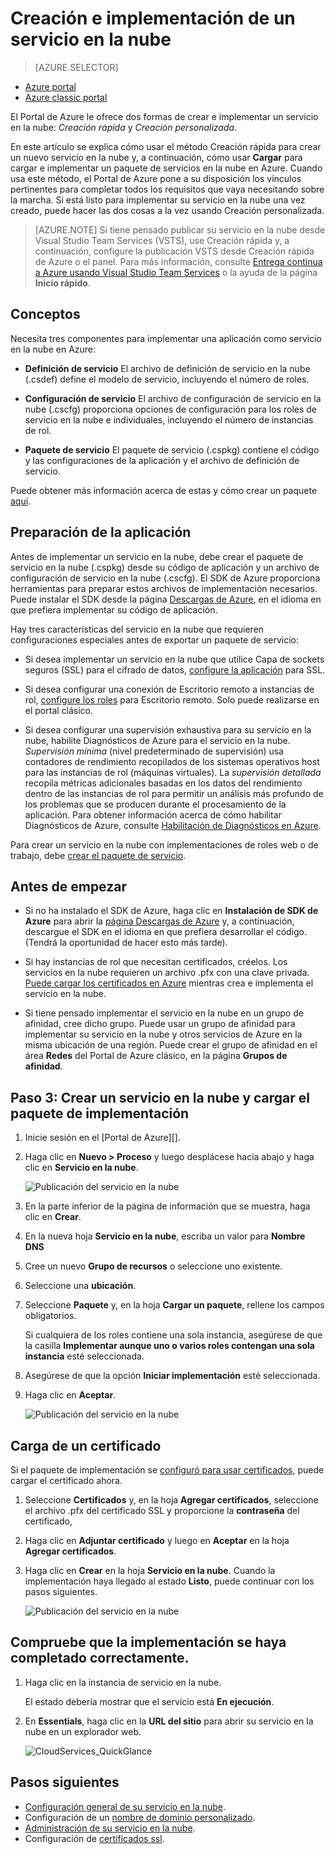 <properties
	pageTitle="Creación e implementación de un servicio en la nube | Microsoft Azure"
	description="Aprenda a crear e implementar un servicio en la nube con el método Creación rápida en Azure. Estos ejemplos usan el Portal de Azure."
	services="cloud-services"
	documentationCenter=""
	authors="Thraka"
	manager="timlt"
	editor=""/>

<tags
	ms.service="cloud-services"
	ms.workload="tbd"
	ms.tgt_pltfrm="na"
	ms.devlang="na"
	ms.topic="article"
	ms.date="01/15/2016"
	ms.author="adegeo"/>




# Creación e implementación de un servicio en la nube

> [AZURE.SELECTOR]
- [Azure portal](cloud-services-how-to-create-deploy-portal.md)
- [Azure classic portal](cloud-services-how-to-create-deploy.md)

El Portal de Azure le ofrece dos formas de crear e implementar un servicio en la nube: *Creación rápida* y *Creación personalizada*.

En este artículo se explica cómo usar el método Creación rápida para crear un nuevo servicio en la nube y, a continuación, cómo usar **Cargar** para cargar e implementar un paquete de servicios en la nube en Azure. Cuando usa este método, el Portal de Azure pone a su disposición los vínculos pertinentes para completar todos los requisitos que vaya necesitando sobre la marcha. Si está listo para implementar su servicio en la nube una vez creado, puede hacer las dos cosas a la vez usando Creación personalizada.

> [AZURE.NOTE] Si tiene pensado publicar su servicio en la nube desde Visual Studio Team Services (VSTS), use Creación rápida y, a continuación, configure la publicación VSTS desde Creación rápida de Azure o el panel. Para más información, consulte [Entrega continua a Azure usando Visual Studio Team Services][TFSTutorialForCloudService] o la ayuda de la página **Inicio rápido**.

## Conceptos
Necesita tres componentes para implementar una aplicación como servicio en la nube en Azure:

- **Definición de servicio** El archivo de definición de servicio en la nube (.csdef) define el modelo de servicio, incluyendo el número de roles.

- **Configuración de servicio** El archivo de configuración de servicio en la nube (.cscfg) proporciona opciones de configuración para los roles de servicio en la nube e individuales, incluyendo el número de instancias de rol.

- **Paquete de servicio** El paquete de servicio (.cspkg) contiene el código y las configuraciones de la aplicación y el archivo de definición de servicio.

Puede obtener más información acerca de estas y cómo crear un paquete [aquí](cloud-services-model-and-package.md).

## Preparación de la aplicación
Antes de implementar un servicio en la nube, debe crear el paquete de servicio en la nube (.cspkg) desde su código de aplicación y un archivo de configuración de servicio en la nube (.cscfg). El SDK de Azure proporciona herramientas para preparar estos archivos de implementación necesarios. Puede instalar el SDK desde la página [Descargas de Azure](https://azure.microsoft.com/downloads/), en el idioma en que prefiera implementar su código de aplicación.

Hay tres características del servicio en la nube que requieren configuraciones especiales antes de exportar un paquete de servicio:

- Si desea implementar un servicio en la nube que utilice Capa de sockets seguros (SSL) para el cifrado de datos, [configure la aplicación](cloud-services-configure-ssl-certificate-portal.md#modify) para SSL.

- Si desea configurar una conexión de Escritorio remoto a instancias de rol, [configure los roles](cloud-services-role-enable-remote-desktop.md) para Escritorio remoto. Solo puede realizarse en el portal clásico.

- Si desea configurar una supervisión exhaustiva para su servicio en la nube, habilite Diagnósticos de Azure para el servicio en la nube. *Supervisión mínima* (nivel predeterminado de supervisión) usa contadores de rendimiento recopilados de los sistemas operativos host para las instancias de rol (máquinas virtuales). La *supervisión detallada* recopila métricas adicionales basadas en los datos del rendimiento dentro de las instancias de rol para permitir un análisis más profundo de los problemas que se producen durante el procesamiento de la aplicación. Para obtener información acerca de cómo habilitar Diagnósticos de Azure, consulte [Habilitación de Diagnósticos en Azure](cloud-services-dotnet-diagnostics.md).

Para crear un servicio en la nube con implementaciones de roles web o de trabajo, debe [crear el paquete de servicio](cloud-services-model-and-package.md#servicepackagecspkg).

## Antes de empezar

- Si no ha instalado el SDK de Azure, haga clic en **Instalación de SDK de Azure** para abrir la [página Descargas de Azure](https://azure.microsoft.com/downloads/) y, a continuación, descargue el SDK en el idioma en que prefiera desarrollar el código. (Tendrá la oportunidad de hacer esto más tarde).

- Si hay instancias de rol que necesitan certificados, créelos. Los servicios en la nube requieren un archivo .pfx con una clave privada. [Puede cargar los certificados en Azure]() mientras crea e implementa el servicio en la nube.

- Si tiene pensado implementar el servicio en la nube en un grupo de afinidad, cree dicho grupo. Puede usar un grupo de afinidad para implementar su servicio en la nube y otros servicios de Azure en la misma ubicación de una región. Puede crear el grupo de afinidad en el área **Redes** del Portal de Azure clásico, en la página **Grupos de afinidad**.


## Paso 3: Crear un servicio en la nube y cargar el paquete de implementación

1. Inicie sesión en el [Portal de Azure][].
2. Haga clic en **Nuevo > Proceso** y luego desplácese hacia abajo y haga clic en **Servicio en la nube**.

    ![Publicación del servicio en la nube](media/cloud-services-how-to-create-deploy-portal/create-cloud-service.png)

3. En la parte inferior de la página de información que se muestra, haga clic en **Crear**.
4. En la nueva hoja **Servicio en la nube**, escriba un valor para **Nombre DNS**
5. Cree un nuevo **Grupo de recursos** o seleccione uno existente.
6. Seleccione una **ubicación**.
7. Seleccione **Paquete** y, en la hoja **Cargar un paquete**, rellene los campos obligatorios.  

     Si cualquiera de los roles contiene una sola instancia, asegúrese de que la casilla **Implementar aunque uno o varios roles contengan una sola instancia** esté seleccionada.

8. Asegúrese de que la opción **Iniciar implementación** esté seleccionada.
9. Haga clic en **Aceptar**.

    ![Publicación del servicio en la nube](media/cloud-services-how-to-create-deploy-portal/select-package.png)

## Carga de un certificado

Si el paquete de implementación se [configuró para usar certificados](cloud-services-configure-ssl-certificate-portal.md#modify), puede cargar el certificado ahora.

1. Seleccione **Certificados** y, en la hoja **Agregar certificados**, seleccione el archivo .pfx del certificado SSL y proporcione la **contraseña** del certificado,
2. Haga clic en **Adjuntar certificado** y luego en **Aceptar** en la hoja **Agregar certificados**.
3. Haga clic en **Crear** en la hoja **Servicio en la nube**. Cuando la implementación haya llegado al estado **Listo**, puede continuar con los pasos siguientes.

    ![Publicación del servicio en la nube](media/cloud-services-how-to-create-deploy-portal/attach-cert.png)


## Compruebe que la implementación se haya completado correctamente.

1. Haga clic en la instancia de servicio en la nube.

	El estado debería mostrar que el servicio está **En ejecución**.

2. En **Essentials**, haga clic en la **URL del sitio** para abrir su servicio en la nube en un explorador web.

    ![CloudServices\_QuickGlance](./media/cloud-services-how-to-create-deploy-portal/running.png)


[TFSTutorialForCloudService]: http://go.microsoft.com/fwlink/?LinkID=251796

## Pasos siguientes

* [Configuración general de su servicio en la nube](cloud-services-how-to-configure-portal.md).
* Configuración de un [nombre de dominio personalizado](cloud-services-custom-domain-name-portal.md).
* [Administración de su servicio en la nube](cloud-services-how-to-manage-portal.md).
* Configuración de [certificados ssl](cloud-services-configure-ssl-certificate-portal.md).

<!---HONumber=AcomDC_0128_2016-->